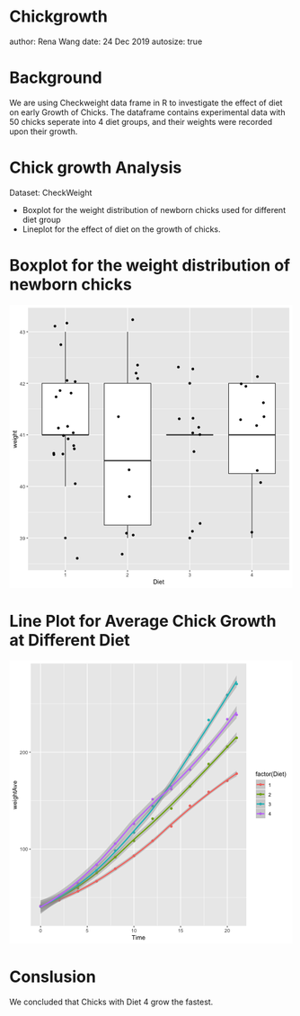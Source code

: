 Chickgrowth
========================================================
author: Rena Wang
date: 24 Dec 2019
autosize: true








Background
========================================================

We are using Checkweight data frame in R to investigate the effect of diet on early Growth of Chicks.
The dataframe contains experimental data with  50 chicks seperate into 4 diet groups, and their weights were recorded upon their growth.

Chick growth Analysis
========================================================

Dataset: CheckWeight

- Boxplot for the weight distribution of newborn chicks used for different diet group
- Lineplot for the effect of diet on the growth of chicks.


Boxplot for the weight distribution of newborn chicks
========================================================

![plot of chunk unnamed-chunk-1](Chickgrowth-figure/unnamed-chunk-1-1.png)

Line Plot for Average Chick Growth at Different Diet
========================================================

![plot of chunk unnamed-chunk-2](Chickgrowth-figure/unnamed-chunk-2-1.png)

Conslusion
=======================================================
We concluded that Chicks with Diet 4 grow the fastest.
